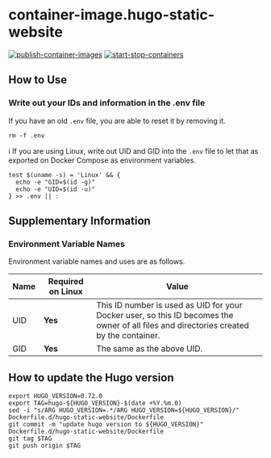 # container-image.hugo-static-website

[![publish-container-images](https://github.com/mazgi/container-image.hugo-static-website/actions/workflows/publish-container-images.yml/badge.svg)](https://github.com/mazgi/container-image.hugo-static-website/actions/workflows/publish-container-images.yml)
[![start-stop-containers](https://github.com/mazgi/container-image.hugo-static-website/actions/workflows/start-stop-containers.yml/badge.svg)](https://github.com/mazgi/container-image.hugo-static-website/actions/workflows/start-stop-containers.yml)

## How to Use

### Write out your IDs and information in the .env file

If you have an old `.env` file, you are able to reset it by removing it.

```console
rm -f .env
```

:information_source: If you are using Linux, write out UID and GID into the `.env` file to let that as exported on Docker Compose as environment variables.

```console
test $(uname -s) = 'Linux' && {
  echo -e "GID=$(id -g)"
  echo -e "UID=$(id -u)"
} >> .env || :
```

## Supplementary Information

### Environment Variable Names

Environment variable names and uses are as follows.

| Name       | Required on Linux | Value                                                                                                                                   |
| ---------- | ----------------- | --------------------------------------------------------------------------------------------------------------------------------------- |
| UID        | **Yes**           | This ID number is used as UID for your Docker user, so this ID becomes the owner of all files and directories created by the container. |
| GID        | **Yes**           | The same as the above UID.                                                                                                              |

## How to update the Hugo version

```shellsession
export HUGO_VERSION=0.72.0
export TAG=hugo-${HUGO_VERSION}-$(date +%Y.%m.0)
sed -i "s/ARG HUGO_VERSION=.*/ARG HUGO_VERSION=${HUGO_VERSION}/" Dockerfile.d/hugo-static-website/Dockerfile
git commit -m "update hugo version to ${HUGO_VERSION}" Dockerfile.d/hugo-static-website/Dockerfile
git tag $TAG
git push origin $TAG
```
